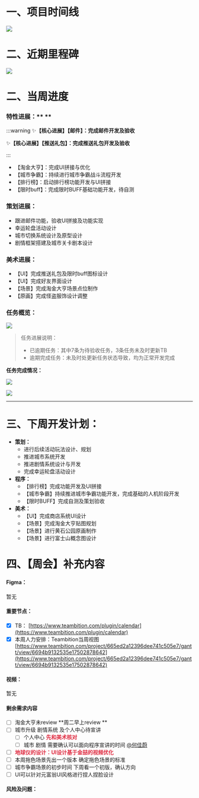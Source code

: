 # 一、项目时间线
![](https://cdn.nlark.com/yuque/0/2024/png/12926950/1728733474128-8e6e56b9-eff3-4b7a-adc8-ff37c76b769c.png)

# 二、近期里程碑
![](https://cdn.nlark.com/yuque/0/2024/png/12926950/1729936749863-6a003b77-0315-41a1-b2a0-87ef63fb5187.png)

# 二、当周进度
### 特性进展：** **
:::warning
✨**【核心进展】【邮件】：完成邮件开发及验收**

✨**【核心进展】【推送礼包】：完成推送礼包开发及验收**

:::

+ 【淘金大亨】：完成UI拼接与优化
+ 【城市争霸】：持续进行城市争霸战斗流程开发
+ 【排行榜】：启动排行榜功能开发与UI拼接
+ 【限时buff】：完成限时BUFF基础功能开发，待自测

### 策划进展：
+ 跟进邮件功能，验收UI拼接及功能实现
+ 幸运轮盘活动设计
+ 城市切换系统设计及原型设计
+ 剧情框架搭建及城市关卡剧本设计  

### 美术进展：
+ 【UI】完成推送礼包及限时buff图标设计
+ 【UI】完成好友界面设计
+ 【场景】完成淘金大亨场景点位制作 
+ 【原画】完成怪盗服饰设计调整  

### 任务概览：
![](https://cdn.nlark.com/yuque/0/2024/png/12926950/1729937074964-716093cf-6ea1-409e-851f-4c9d96592207.png)

> 任务进展说明：
>
> + 已逾期任务：其中7条为待验收任务，3条任务未及时更新TB
> + 逾期完成任务：未及时处更新任务状态导致，均为正常开发完成
>

**任务完成情况：**

![](https://cdn.nlark.com/yuque/0/2024/png/12926950/1729937108222-9a6ed8e6-2962-4b3a-b43a-e4682f625979.png)

![](https://cdn.nlark.com/yuque/0/2024/png/12926950/1729937121384-6f24279d-414f-4dbe-9156-7b5826d0082c.png)



---

# 三、下周开发计划：
+ **策划：**
    - 进行后续活动玩法设计、规划
    - 推进城市系统开发
    - 推进剧情系统设计与开发
    - 完成幸运轮盘活动设计  
+ **程序：**
    - 【排行榜】完成功能开发及UI拼接
    - 【城市争霸】持续推进城市争霸功能开发，完成基础的人机阶段开发
    - 【限时BUFF】完成自测及策划验收
+ **美术：**
    - 【UI】完成商店系统UI设计
    - 【场景】完成淘金大亨贴图规划
    - 【场景】进行黄石公园原画制作
    - 【场景】进行富士山概念图设计  

# 四、【周会】补充内容
#### Figma：
暂无

#### 重要节点：
- [x] TB： [https://www.teambition.com/plugin/calendar](https://www.teambition.com/plugin/calendar)
- [x] 本周人力安排：Teambition当周视图 [https://www.teambition.com/project/665ed2a12396dee741c505e7/gantt/view/6694b9132535e17502878642](https://www.teambition.com/project/665ed2a12396dee741c505e7/gantt/view/6694b9132535e17502878642)

#### 视频：
暂无

#### 剩余需求内容
- [ ] 淘金大亨未review  **周二早上review **
- [ ] 城市升级 剧情系统 及个人中心待宣讲 
    - [ ] 个人中心 **<font style="color:#DF2A3F;">先和美术核对 </font>**
    - [ ] 城市 剧情 需要确认可以面向程序宣讲的时间 [@何佳蔚](undefined/littleorange-8k8nt)
- [ ] **<font style="color:#DF2A3F;">地球仪的设计：UI设计基于金喆的视频优化 </font>**
- [ ] 本周拖色场景先出一个版本 确定拖色场景的标准
- [ ] 城市争霸场景的初步时间 下周看一个初版，确认方向
- [ ] UI可以针对元富翁UI风格进行捏人捏脸设计

#### 风险及问题：


